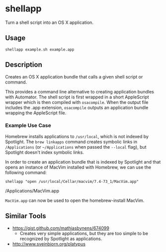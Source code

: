 # shellapp

Turn a shell script into an OS X application.

## Usage

    shellapp example.sh example.app

## Description

Creates an OS X application bundle that calls a given shell script or
command.

This provides a command line alternative to creating application bundles with
Automator. The shell script is first wrapped in a short AppleScript
wrapper which is then compiled with `osacompile`. When the output file
includes the .app extension, `osacompile` outputs an application bundle
wrapping the AppleScript file.

### Example Use Case

Homebrew installs applications to `/usr/local`, which is not indexed by
Spotlight. The `brew linkapps` command creates symbolic links in
`/Applications` (or `~/Applications` when passed the `--local` flag),
but Spotlight doesn't index symbolic links.

In order to create an application bundle that is indexed by Spotlight
and that opens an instance of MacVim installed with Homebrew, we can use
the following command:

    shellapp "open /usr/local/Cellar/macvim/7.4-73_1/MacVim.app"
/Applications/MacVim.app

`MacVim.app` can now be used to open the homebrew-install MacVim.

## Similar Tools

- https://gist.github.com/mathiasbynens/674099
  - Creates very simple applications, but they are too simple to be
    recognized by Spotlight as applications.
- http://www.sveinbjorn.org/platypus
